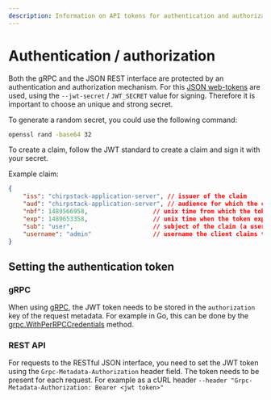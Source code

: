 ```yaml
---
description: Information on API tokens for authentication and authorization.
---
```


# Authentication / authorization

Both the gRPC and the JSON REST interface are protected by an authentication
and authorization mechanism. For this [JSON web-tokens](https://jwt.io) are
used, using the `--jwt-secret` / `JWT_SECRET` value for signing. Therefore
it is important to choose an unique and strong secret.

To generate a random secret, you could use the following command:

```bash
openssl rand -base64 32
```

To create a claim, follow the JWT standard to create a claim and sign it with your secret. 

Example claim:

```json
{
	"iss": "chirpstack-application-server", // issuer of the claim
	"aud": "chirpstack-application-server", // audience for which the claim is intended
	"nbf": 1489566958,                  // unix time from which the token is valid
	"exp": 1489653358,                  // unix time when the token expires
	"sub": "user",                      // subject of the claim (a user)
	"username": "admin"                 // username the client claims to be
}
```

## Setting the authentication token

### gRPC

When using [gRPC](http://grpc.io/), the JWT token needs to be stored in the
`authorization` key of the request metadata. For example in Go, this can be
done by the [grpc.WithPerRPCCredentials](https://godoc.org/google.golang.org/grpc#WithPerRPCCredentials)
method.

### REST API

For requests to the RESTful JSON interface, you need to set the JWT token
using the `Grpc-Metadata-Authorization` header field. The token needs to
be present for each request. For example as a cURL header `--header "Grpc-Metadata-Authorization: Bearer <jwt token>"`
